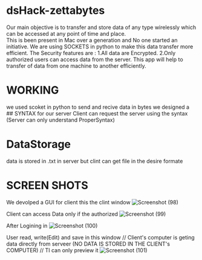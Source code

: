 # dsHack-zettabytes 
Our main objective is to transfer and store data of any type wirelessly which can be accessed at any point of time and place.  
This is been present in Mac over a generation and No one started an initiative.
We are using SOCKETS in python to make this data transfer more efficient.
The Security features are : 1.All data are Encrypted.
                            2.Only authorized users can access data from the server.
This app will help to transfer of data from one machine to another efficiently.                            

# WORKING
we used scoket in python to send and recive data in bytes
we designed a ## SYNTAX for our server 
Client can request the server using the syntax (Server can only understand ProperSyntax)

# DataStorage
data is stored in .txt in server
but clint can get file in the desire formate

# SCREEN SHOTS
We devolped a GUI for client
this the clint window
![Screenshot (98)](https://user-images.githubusercontent.com/98268633/188300201-98ddf1d5-c38d-4a63-a6bb-0108cd5a0542.png)

Client can access Data only if the authorized
![Screenshot (99)](https://user-images.githubusercontent.com/98268633/188300250-8d343e39-856c-463f-ae3c-2ec4fb65ac1f.png)

After Logining in
![Screenshot (100)](https://user-images.githubusercontent.com/98268633/188300276-eb6eaf98-f153-4898-90e5-eb293992008a.png)

User read, write(Edit) and save in this window
// Client's computer is geting data directly from serveer (NO DATA IS STORED IN THE CLIENT's COMPUTER)
// TI can only preview it
![Screenshot (101)](https://user-images.githubusercontent.com/98268633/188300349-726e2487-6cf3-45d8-a9d6-652b92a9c4a7.png)
